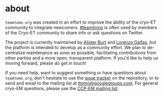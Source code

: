 # about

`teamtomo.org` was created in an effort to improve the ability of the cryo-ET community to integrate newcomers. [#teamtomo](https://twitter.com/hashtag/teamtomo) is often used by members of the Cryo-ET community to share info or ask questions on Twitter.

The project is currently maintained by [Alister Burt](https://twitter.com/AlisterBurt) and [Lorenzo Gaifas](https://twitter.com/brisvag/), but the platform is intended to develop as a community effort. We plan to de-centralize maintenance as soon as possible, facilitating contributions from other parties and a more open, transparent platform. If you'd like to help us moving forward, please do get in touch!

If you need help, want to suggest something or have questions about `teamtomo.org`, don't hesitate to use the 
[issue tracker](https://github.com/teamtomo/teamtomo.github.io/issues) 
on the repository, or to send and email to the mailing list at 
[ttomo@googlegroups.com](mailto:ttomo@googlegroups.com).
For general cryo-EM questions, please use the 
[CCP-EM mailing list](https://www.jiscmail.ac.uk/cgi-bin/webadmin?A0=CCPEM).
